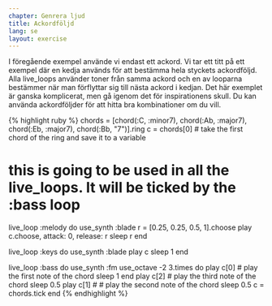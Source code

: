 ```yaml
---
chapter: Genrera ljud
title: Ackordföljd
lang: se
layout: exercise
---
```


I föregående exempel använde vi endast ett ackord. Vi tar ett titt på ett exempel där en kedja används för att bestämma hela styckets ackordföljd. Alla live_loops använder toner från samma ackord och en av looparna bestämmer när man förflyttar sig till nästa ackord i kedjan. Det här exemplet är ganska komplicerat, men gå igenom det för inspirationens skull. Du kan använda ackordföljder för att hitta bra kombinationer om du vill.

{% highlight ruby %}
chords = [chord(:C, :minor7), chord(:Ab, :major7), chord(:Eb, :major7), chord(:Bb, "7")].ring
c = chords[0] # take the first chord of the ring and save it to a variable
# this is going to be used in all the live_loops. It will be ticked by the :bass loop

live_loop :melody do
  use_synth :blade
  r = [0.25, 0.25, 0.5, 1].choose
  play c.choose, attack: 0, release: r
  sleep r
end

live_loop :keys do
  use_synth :blade
  play c
  sleep 1
end

live_loop :bass do
  use_synth :fm
  use_octave -2
  3.times do
    play c[0] # play the first note of the chord
    sleep 1
  end
  play c[2] # play the third note of the chord
  sleep 0.5
  play c[1] # # play the second note of the chord
  sleep 0.5
  c = chords.tick
end
{% endhighlight %}
